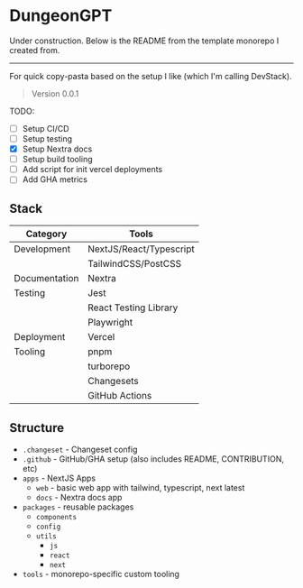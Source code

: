 # DungeonGPT

Under construction. Below is the README from the template monorepo I created from.

---

For quick copy-pasta based on the setup I like (which I'm calling DevStack).

> Version 0.0.1

TODO:

- [ ] Setup CI/CD
- [ ] Setup testing 
- [x] Setup Nextra docs
- [ ] Setup build tooling
- [ ] Add script for init vercel deployments
- [ ] Add GHA metrics

## Stack

| Category      | Tools                   |
| ------------- | ----------------------- |
| Development   | NextJS/React/Typescript |
|               | TailwindCSS/PostCSS     |
| Documentation | Nextra                  |
| Testing       | Jest                    |
|               | React Testing Library   |
|               | Playwright              |
| Deployment    | Vercel                  |
| Tooling       | pnpm                    |
|               | turborepo               |
|               | Changesets              |
|               | GitHub Actions          |

## Structure

- `.changeset` - Changeset config
- `.github` - GitHub/GHA setup (also includes README, CONTRIBUTION, etc)
- `apps` - NextJS Apps
  - `web` - basic web app with tailwind, typescript, next latest
  - `docs` - Nextra docs app
- `packages` - reusable packages
  - `components`
  - `config`
  - `utils`
    - `js`
    - `react`
    - `next`
- `tools` - monorepo-specific custom tooling
